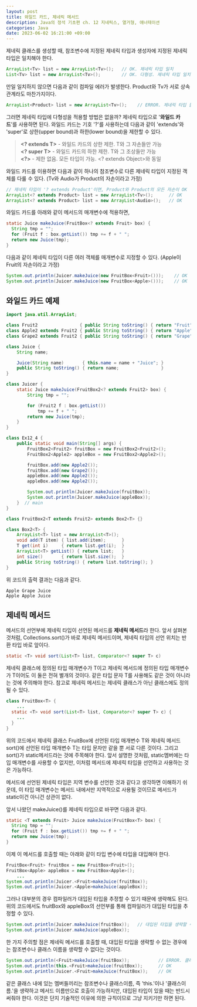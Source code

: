 ```yaml
---
layout: post
title: 와일드 카드, 제네릭 메서드
description: Java의 정석 기초편 ch. 12 지네릭스, 열거형, 애너테이션
categories: Java
date: 2023-06-02 16:21:00 +09:00
---
```

제네릭 클래스를 생성할 때, 참조변수에 지정된 제네릭 타입과 생성자에 지정된 제네릭 타입은 일치해야 한다.

```java
ArrayList<Tv> list = new ArrayList<Tv>();   // OK. 제네릭 타입 일치
List<Tv> list = new ArrayList<Tv>();        // OK. 다형성. 제네릭 타입 일치
```

만일 일치하지 않으면 다음과 같이 컴파일 에러가 발생한다. Product와 Tv가 서로 상속관계라도 마찬가지이다.

```java
ArrayList<Product> list = new ArrayList<Tv>();    // ERROR. 제네릭 타입 불일치
```

그러면 제네릭 타입에 다형성을 적용할 방법은 없을까? 제네릭 타입으로 '**와일드 카드**'를 사용하면 된다. 와일드 카드는 기호 '?'를 사용하는데 다음과 같이 'extends'와 'super'로 상한(upper bound)과 하한(lower bound)을 제한할 수 있다.

> **&lt;? extends T&gt;** - 와일드 카드의 상한 제한. T와 그 자손들만 가능\
> **&lt;? super T&gt;** - 와일드 카드의 하한 제한. T와 그 조상들만 가능\
> **&lt;?&gt;** - 제한 없음. 모든 타입이 가능. &lt;? extends Object&gt;와 동일

와일드 카드를 이용하면 다음과 같이 하나의 참조변수로 다른 제네릭 타입이 지정된 객체를 다룰 수 있다. (Tv와 Audio가 Product의 자손이라고 가정)

```java
// 제네릭 타입이 '? extends Product'이면, Product와 Product의 모든 자손이 OK
ArrayList<? extends Product> list = new ArrayList<Tv>();      // OK
ArrayList<? extends Product> list = new ArrayList<Audio>();   // OK
```

와일드 카드를 아래와 같이 메서드의 매개변수에 적용하면,

```java
static Juice makeJuice(FruitBox<? extends Fruit> box) {
  String tmp = "";
  for (Fruit f : box.getList()) tmp += f + " ";
  return new Juice(tmp);
}
```

다음과 같이 제네릭 타입이 다른 여러 객체를 매개변수로 지정할 수 있다. (Apple이 Fruit의 자손이라고 가정)

```java
System.out.println(Juicer.makeJuice(new FruitBox<Fruit>()));    // OK
System.out.println(Juicer.makeJuice(new FruitBox<Apple>()));    // OK
```


## 와일드 카드 예제

```java
import java.util.ArrayList;

class Fruit2		       	{ public String toString() { return "Fruit"; }}
class Apple2 extends Fruit2	{ public String toString() { return "Apple"; }}
class Grape2 extends Fruit2	{ public String toString() { return "Grape"; }}

class Juice {
	String name;

	Juice(String name)       { this.name = name + "Juice"; }
	public String toString() { return name;                }
}

class Juicer {
	static Juice makeJuice(FruitBox2<? extends Fruit2> box) {
		String tmp = "";

		for (Fruit2 f : box.getList()) 
			tmp += f + " ";
		return new Juice(tmp);
	}
}

class Ex12_4 {
	public static void main(String[] args) {
		FruitBox2<Fruit2> fruitBox = new FruitBox2<Fruit2>();
		FruitBox2<Apple2> appleBox = new FruitBox2<Apple2>();

		fruitBox.add(new Apple2());
		fruitBox.add(new Grape2());
		appleBox.add(new Apple2());
		appleBox.add(new Apple2());

		System.out.println(Juicer.makeJuice(fruitBox));
		System.out.println(Juicer.makeJuice(appleBox));
	}  // main
}

class FruitBox2<T extends Fruit2> extends Box2<T> {}

class Box2<T> {
	ArrayList<T> list = new ArrayList<T>();
	void add(T item) { list.add(item);      }
	T get(int i)     { return list.get(i);  }
	ArrayList<T> getList() { return list;   }
	int size()       { return list.size();  }
	public String toString() { return list.toString(); }
}
```

위 코드의 출력 결과는 다음과 같다.

```
Apple Grape Juice
Apple Apple Juice
```


## 제네릭 메서드

메서드의 선언부에 제네릭 타입이 선언된 메서드를 **제네릭 메서드**라 한다. 앞서 살펴본 것처럼, Collections.sort()가 바로 제네릭 메서드이며, 제네릭 타입의 선언 위치는 반환 타입 바로 앞이다.

```java
static <T> void sort(List<T> list, Comparator<? super T> c)
```

제네릭 클래스에 정의된 타입 매개변수가 T이고 제네릭 메서드에 정의된 타입 매개변수가 T이어도 이 둘은 전혀 별개의 것이다. 같은 타입 문자 T를 사용해도 같은 것이 아니라는 것에 주의해야 한다. 참고로 제네릭 메서드는 제네릭 클래스가 아닌 클래스에도 정의될 수 있다. 

```java
class FruitBox<T> {
    ...
  static <T> void sort(List<T> list, Comparator<? super T> c) {
    ...
  }
}
```

위의 코드에서 제네릭 클래스 FruitBox에 선언된 타입 매개변수 T와 제네릭 메서드 sort()에 선언된 타입 매개변수 T는 타입 문자만 같을 뿐 서로 다른 것이다. 그리고 sort()가 static메서드라는 것에 주목해야 한다. 앞서 설명한 것처럼, static멤버에는 타입 매개변수를 사용할 수 없지만, 이처럼 메서드에 제네릭 타입을 선언하고 사용하는 것은 가능하다. 

메서드에 선언된 제네릭 타입은 지역 변수를 선언한 것과 같다고 생각하면 이해하기 쉬운데, 이 타입 매개변수는 메서드 내에서만 지역적으로 사용될 것이므로 메서드가 static이건 아니건 상관이 없다.

앞서 나왔던 makeJuice()를 제네릭 타입으로 바꾸면 다음과 같다.

```java
static <T extends Fruit> Juice makeJuice(FruitBox<T> box) {
  String tmp = "";
  for (Fruit f : box.getList()) tmp += f + " ";
  return new Juice(tmp);
}
```

이제 이 메서드를 호출할 때는 아래와 같이 타입 변수에 타입을 대입해야 한다.

```java
FruitBox<Fruit> fruitBox = new FruitBox<Fruit>();
FruitBox<Apple> appleBox = new FruitBox<Apple>();
    ...
System.out.println(Juicer.<Fruit>makeJuice(fruitBox));
System.out.println(Juicer.<Apple>makeJuice(appleBox));
```

그러나 대부분의 경우 컴파일러가 대입된 타입을 추정할 수 있기 때문에 생략해도 된다. 위의 코드에서도 fruitBox와 appleBox의 선언부를 통해 컴파일러가 대입된 타입을 추정할 수 있다.

```java
System.out.println(Juicer.makeJuice(fruitBox));   // 대입된 타입을 생략할 수 있다.
System.out.println(Juicer.makeJuice(appleBox));
```

한 가지 주의할 점은 제네릭 메서드를 호출할 때, 대입된 타입을 생략할 수 없는 경우에는 참조변수나 클래스 이름을 생략할 수 없다는 것이다.

```java
System.out.println(<Fruit>makeJuice(fruitBox));           // ERROR. 클래스 이름 생략 불가
System.out.println(this.<Fruit>makeJuice(fruitBox));      // OK
System.out.println(Juicer.<Fruit>makeJuice(fruitBox));    // OK
```

같은 클래스 내에 있는 멤버들끼리는 참조변수나 클래스이름, 즉 'this.'이나 '클래스이름.'을 생략하고 메서드 이름만으로 호출이 가능하지만, 대입된 타입이 있을 때는 반드시 써줘야 한다. 이것은 단지 기술적인 이유에 의한 규칙이므로 그냥 지키기만 하면 된다. 

